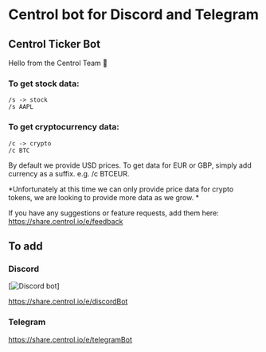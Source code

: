 # Centrol bot for Discord and Telegram

## Centrol Ticker Bot
Hello from the Centrol Team 👋

### To get stock data:    
    /s -> stock
    /s AAPL

### To get cryptocurrency data:
    /c -> crypto
    /c BTC

By default we provide USD prices. To get data for EUR or GBP, simply add currency as a suffix. e.g. /c BTCEUR.

*Unfortunately at this time we can only provide price data for crypto tokens, we are looking to provide more data as we grow. *

If you have any suggestions or feature requests, add them here: https://share.centrol.io/e/feedback


## To add

### Discord
[![Discord bot](https://res.cloudinary.com/hiwjbfp34/image/upload/c_thumb,w_200,g_face/v1623722652/f9bb9c4af2b9c32a2c5ee0014661546d_ouv38k.png)]

https://share.centrol.io/e/discordBot

### Telegram
https://share.centrol.io/e/telegramBot